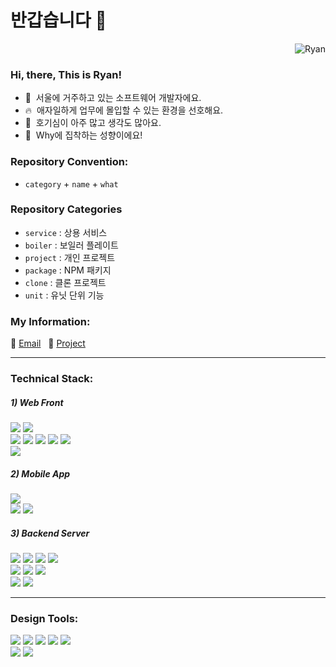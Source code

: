 # 반갑습니다 👋

<p align="right"> <img src="https://komarev.com/ghpvc/?username=rhan-ahn" alt="Ryan" /></p>

### Hi, there, This is Ryan!

- 🏡&nbsp; 서울에 거주하고 있는 소프트웨어 개발자에요.
- 🔥&nbsp; 애자일하게 업무에 몰입할 수 있는 환경을 선호해요.
- 🦋&nbsp; 호기심이 아주 많고 생각도 많아요.
- 💁&nbsp; Why에 집착하는 성향이에요!

### Repository Convention:

- `category` + `name` + `what`

### Repository Categories

- `service` : 상용 서비스 <br>
- `boiler` : 보일러 플레이트 <br>
- `project` : 개인 프로젝트 <br>
- `package` : NPM 패키지 <br>
- `clone` : 클론 프로젝트 <br>
- `unit` : 유닛 단위 기능 <br>

### My Information:

📨 [Email](https://mail.google.com/mail/?view=cm&amp;fs=1&amp;to=kaaiinn4@gmail.com) &nbsp;&nbsp;📮 [Project](https://www.youtube.com/channel/UCdGvd9GG87a1UuiaRWDexxQ)

---

### Technical Stack:
<h5>1) Web Front </h5>
<span>
  <img src="https://img.shields.io/badge/Typescript-101010?style=flat&logo=TypeScript&logoColor=3178C6"/>
</span>
<span>
  <img src="https://img.shields.io/badge/Javascript-101010?style=flat&logo=JavaScript&logoColor=F7DF1E"/>
</span>
  
<br>
  
<span>
  <img src="https://img.shields.io/badge/Next.js-101010?style=flat&logo=Next.js&logoColor=white"/>
</span>
<span>
  <img src="https://img.shields.io/badge/React.js-101010?style=flat&logo=React&logoColor=61DAFB"/>
</span>
<span>
  <img src="https://img.shields.io/badge/Nuxt.js-101010?style=flat&logo=Nuxt.js&logoColor=00DC82"/>
</span>
<span>
  <img src="https://img.shields.io/badge/Vue.js-101010?style=flat&logo=Vue.js&logoColor=4FC08D"/>
</span>
<span>
  <img src="https://img.shields.io/badge/Svelte-101010?style=flat&logo=svelte&logoColor=FF3E00"/>
</span>
 
<br>
 
<span>
  <img src="https://img.shields.io/badge/Vercel-101010?style=flat&logo=vercel&logoColor=white"/>
</span>

<br>

<h5>2) Mobile App </h5>

<span>
  <img src="https://img.shields.io/badge/Dart-101010?style=flat&logo=Dart&logoColor=0175C2"/>
</span>
<br>
<span>
  <img src="https://img.shields.io/badge/Flutter-101010?style=flat&logo=Flutter&logoColor=764ABC"/>
</span>
<span>
  <img src="https://img.shields.io/badge/ReactNative-101010?style=flat&logo=React&logoColor=61DAFB"/>
</span>

<br>

<h5>3) Backend Server </h5>
<span>
  <img src="https://img.shields.io/badge/Nodejs-101010?style=flat&logo=Node.js&logoColor=339933"/>
</span>
<span>
  <img src="https://img.shields.io/badge/Python-101010?style=flat&logo=python&logoColor=3776AB"/>
</span>
<span>
  <img src="https://img.shields.io/badge/MySQL-101010?style=flat&logo=mysql&logoColor=4479A1"/>
</span>
<span>
  <img src="https://img.shields.io/badge/MongoDB-101010?style=flat&logo=mongodb&logoColor=47A248"/>
</span>

<br>
  

<span>
  <img src="https://img.shields.io/badge/Express-101010?style=flat&logo=Express&logoColor=white"/>
</span>
<span>
  <img src="https://img.shields.io/badge/NestJs-101010?style=flat&logo=NestJs&logoColor=E0234E"/>
</span>
<span>
  <img src="https://img.shields.io/badge/FastApi-101010?style=flat&logo=fastapi&logoColor=009688"/>
</span>

  
<br>
  
<span>
  <img src="https://img.shields.io/badge/GCP-101010?style=flat&logo=googlecloud&logoColor=4285F4"/>
</span>
<span>
  <img src="https://img.shields.io/badge/AWS-101010?style=flat&logo=amazonaws&logoColor=FF9900"/>
</span>

---

### Design Tools:
<span>
  <img src="https://img.shields.io/badge/Adobe%20Illustrator-101010?style=flat&logo=Adobe%20Illustrator&logoColor=FF9A00"/>
</span>
<span>
  <img src="https://img.shields.io/badge/Adobe%20XD-101010?style=flat&logo=Adobe XD&logoColor=FF61F6"/>
</span>
<span>
  <img src="https://img.shields.io/badge/Figma-101010?style=flat&logo=Figma&logoColor=F24E1E"/>
</span>
<span>
  <img src="https://img.shields.io/badge/Adobe%20Lightroom-101010?style=flat&logo=Adobe%20Lightroom&logoColor=31A8FF"/>
</span>
<span>
  <img src="https://img.shields.io/badge/Adobe%20Photoshop-101010?style=flat&logo=Adobe%20Photoshop&logoColor=27A1C5"/>
</span>
  
<br>
  
<span>
  <img src="https://img.shields.io/badge/Adobe%20AfterEffects-101010?style=flat&logo=adobeaftereffects&logoColor=9999FF"/>
</span>
<span>
  <img src="https://img.shields.io/badge/Adobe%20PremierePro-101010?style=flat&logo=adobepremierepro&logoColor=9999FF"/>
</span>

